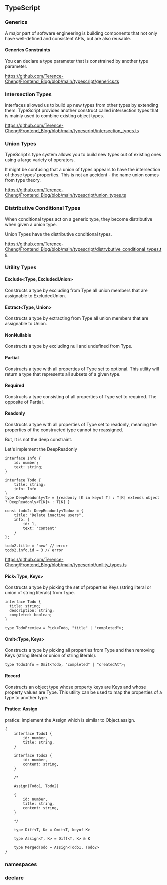 ## TypeScript
### Generics
A major part of software engineering is building components that not only have well-defined and consistent APIs, but are also reusable.

#### Generics Constraints
You can declare a type parameter that is constrained by another type parameter.

https://github.com/Terence-Cheng/Frontend_Blog/blob/main/typescript/generics.ts

### Intersection Types
interfaces allowed us to build up new types from other types by extending them. TypeScript provides another construct called intersection types that is mainly used to combine existing object types.

https://github.com/Terence-Cheng/Frontend_Blog/blob/main/typescript/intersection_types.ts

### Union Types
TypeScript’s type system allows you to build new types out of existing ones using a large variety of operators. 

It might be confusing that a union of types appears to have the intersection of those types’ properties. This is not an accident - the name union comes from type theory.

https://github.com/Terence-Cheng/Frontend_Blog/blob/main/typescript/union_types.ts

### Distributive Conditional Types
When conditional types act on a generic type, they become distributive when given a union type. 

Union Types have the distributive conditional types.

https://github.com/Terence-Cheng/Frontend_Blog/blob/main/typescript/distrybutive_conditional_types.ts

### Utility Types

#### Exclude<Type, ExcludedUnion>
Constructs a type by excluding from Type all union members that are assignable to ExcludedUnion.

#### Extract<Type, Union>
Constructs a type by extracting from Type all union members that are assignable to Union.

#### NonNullable<Type>
Constructs a type by excluding null and undefined from Type.

#### Partial<Type>
Constructs a type with all properties of Type set to optional. This utility will return a type that represents all subsets of a given type.

#### Required<Type>
Constructs a type consisting of all properties of Type set to required. The opposite of Partial.

#### Readonly<Type>
Constructs a type with all properties of Type set to readonly, meaning the properties of the constructed type cannot be reassigned.

But, It is not the deep constraint.

Let's implement the DeepReadonly

```
interface Info {
    id: number;
    text: string;
}

interface Todo {
    title: string;
    info: Info
}
type DeepReadonly<T> = {readonly [K in keyof T] : T[K] extends object ? DeepReadonly<T[K]> : T[K] }

const todo2: DeepReadonly<Todo> = {
    title: "Delete inactive users",
    info: {
        id: 1,
        text: 'content'
    }
};

todo2.title = 'new' // error
todo2.info.id = 3 // error
```

https://github.com/Terence-Cheng/Frontend_Blog/blob/main/typescript/unility_types.ts

#### Pick<Type, Keys>
Constructs a type by picking the set of properties Keys (string literal or union of string literals) from Type.

```
interface Todo {
  title: string;
  description: string;
  completed: boolean;
}
 
type TodoPreview = Pick<Todo, "title" | "completed">;
```

#### Omit<Type, Keys>
Constructs a type by picking all properties from Type and then removing Keys (string literal or union of string literals).
```
type TodoInfo = Omit<Todo, "completed" | "createdAt">;
```

#### Record
Constructs an object type whose property keys are Keys and whose property values are Type. This utility can be used to map the properties of a type to another type.

#### Pratice: Assign
pratice: implement the Assign which is similar to Object.assign.

```
{
    interface Todo1 {
        id: number,
        title: string,
    }

    interface Todo2 {
        id: number,
        content: string,
    }

    /* 

    Assign(Todo1, Todo2)

    {
        id: number,
        title: string,
        content: string,
    }
    
    */

    type Diff<T, K> = Omit<T, keyof K>

    type Assign<T, K> = Diff<T, K> & K

    type MergedTodo = Assign<Todo1, Todo2>
}
```

### namespaces

### declare